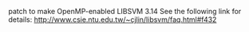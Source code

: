 patch to make OpenMP-enabled LIBSVM 3.14
See the following link for details:
http://www.csie.ntu.edu.tw/~cjlin/libsvm/faq.html#f432
